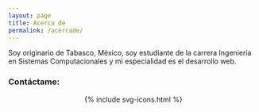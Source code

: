 ```yaml
---
layout: page
title: Acerca de
permalink: /acercade/
---
```


Soy originario de Tabasco, México, soy estudiante de la carrera Ingeniería en Sistemas Computacionales y mi especialidad es el desarrollo web.

### Contáctame:

<div style="text-align:center;">
        {% include svg-icons.html %}
</div>
